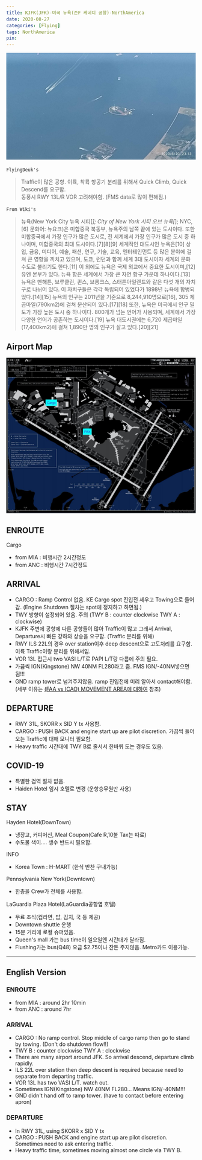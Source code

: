 ```yaml
---
title: KJFK(JFK)-미국 뉴욕(존F 케네디 공항)-NorthAmerica
date: 2020-08-27
categories: [Flying]
tags: NorthAmerica
pin:
---
```


![jfk](/img/flying/airport/jfk.jpg)

`FlyingDeuk's`
>Traffic이 많은 공항. 이륙, 착륙 항공기 분리를 위해서 Quick Climb, Quick Descend를 요구함. <br>
동풍시 RWY 13L/R VOR 고려해야함. (FMS data로 많이 편해짐.)

`From Wiki's`
>뉴욕(New York City 뉴욕 시티[*]; City of New York 시티 오브 뉴욕[*]; NYC,[6] 문화어: 뉴요크)은 미합중국 북동부, 뉴욕주의 남쪽 끝에 있는 도시이다. 또한 미합중국에서 가장 인구가 많은 도시로, 전 세계에서 가장 인구가 많은 도시 중 하나이며, 미합중국의 최대 도시이다.[7][8][9] 세계적인 대도시인 뉴욕은[10] 상업, 금융, 미디어, 예술, 패션, 연구, 기술, 교육, 엔터테인먼트 등 많은 분야에 걸쳐 큰 영향을 끼치고 있으며, 도쿄, 런던과 함께 세계 3대 도시이자 세계의 문화 수도로 불리기도 한다.[11] 이 외에도 뉴욕은 국제 외교에서 중요한 도시이며,[12] 유엔 본부가 있다.
뉴욕 항은 세계에서 가장 큰 자연 항구 가운데 하나이다.[13] 뉴욕은 맨해튼, 브루클린, 퀸스, 브롱크스, 스태튼아일랜드와 같은 다섯 개의 자치구로 나뉘어 있다. 이 자치구들은 각각 독립되어 있었다가 1898년 뉴욕에 합병되었다.[14][15] 뉴욕의 인구는 2011년을 기준으로 8,244,910명으로[16], 305 제곱마일(790km2)에 걸쳐 분산되어 있다.[17][18] 또한, 뉴욕은 미국에서 인구 밀도가 가장 높은 도시 중 하나이다. 800개가 넘는 언어가 사용되며, 세계에서 가장 다양한 언어가 공존하는 도시이다.[19] 뉴욕 대도시권에는 6,720 제곱마일(17,400km2)에 걸쳐 1,890만 명의 인구가 살고 있다.[20][21]

## Airport Map
![jfk](/img/flying/airport/jfk_ap.jpg)

## ENROUTE
Cargo
- from MIA : 비행시간 2시간정도
- from ANC : 비행시간 7시간정도

## ARRIVAL
- CARGO : Ramp Control 없음. KE Cargo spot 진입전 세우고 Towing으로 들어감. (Engine Shutdown 절차는 spot에 정지하고 하면됨.)
- TWY 방향이 설정되어 있음. 주의 (TWY B : counter clockwise  TWY A : clockwise)
- KJFK 주변에 공항에 다른 공항들이 많아 Traffic이 많고 그래서 Arrival, Departure시 빠른 강하와 상승을 요구함. (Traffic 분리를 위해)
- RWY ILS 22L의 경우 over station이후 deep descent으로 고도처리를 요구함. 이륙 Traffic이랑 분리를 위해서임.
- VOR 13L 접근시 two VASI L/T로 PAPI L/T랑 다름에 주의 필요.
- 가끔씩 IGN(Kingstone) NW 40NM FL280라고 줌. FMS IGN/-40NM넣으면 됨!!!
- GND ramp tower로 넘겨주지않음. ramp 진입전에 미리 알아서 contact해야함. (세부 이유는 [(FAA vs ICAO) MOVEMENT AREA에 대하여](/posts/movement/) 참조)

## DEPARTURE
- RWY 31L, SKORR x SID Y tx 사용함.
- CARGO : PUSH BACK and engine start up are pilot discretion. 가끔씩 들어오는 Traffic에 대해 모니터 필요함.
- Heavy traffic 시간대에 TWY B로 줄서서 한바퀴 도는 경우도 있음.

## COVID-19
- 특별한 검역 절차 없음.
- Haiden Hotel 임시 호텔로 변경 (운항승무원만 사용)

## STAY
Hayden Hotel(DownTown)
- 냉장고, 커피머신, Meal Coupon(Cafe R,10불 Tax는 따로)
- 수도물 색이.... 생수 반드시 필요함.

INFO
- Korea Town : H-MART (한식 반찬 구내가능)

Pennsylvania New York(Downtown)
- 한층을 Crew가 전체를 사용함.

LaGuardia Plaza Hotel(LaGuardia공항옆 호텔)
- 무료 조식(컵라면, 밥, 김치, 국 등 제공)
- Downtown shuttle 운행
- 15분 거리에 로컬 슈퍼있음.
- Queen's mall 가는 bus time이 일요일엔 시간대가 달라짐.
- Flushing가는 bus(Q48) 요금 $2.75이나 잔돈 주지않음. Metro카드 이용가능.


--------

## English Version

### ENROUTE
- from MIA : around 2hr 10min
- from ANC : around 7hr

### ARRIVAL
- CARGO : No ramp control. Stop middle of cargo ramp then go to stand by towing. (Don't do shutdown flow!!)
- TWY B : counter clockwise  TWY A : clockwise
- There are many airport around JFK. So arrival descend, departure climb rapidly.
- ILS 22L over station then deep descent is required because need to separate from departing traffic.
- VOR 13L has two VASI L/T. watch out.
- Sometimes IGN(Kingstone) NW 40NM FL280... Means IGN/-40NM!!!
- GND didn't hand off to ramp tower. (have to contact before entering apron)


### DEPARTURE
- In RWY 31L, using SKORR x SID Y tx
- CARGO : PUSH BACK and engine start up are pilot discretion. Sometimes need to ask entering traffic.
- Heavy traffic time, sometimes moving almost one circle via TWY B.
